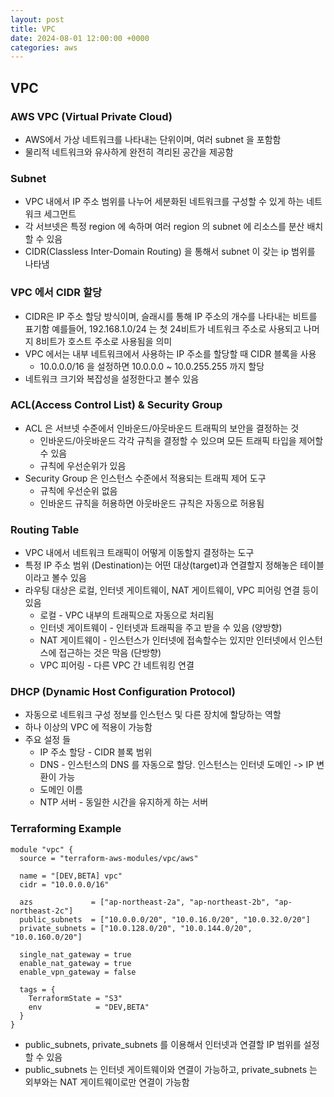 ```yaml
---
layout: post
title: VPC
date: 2024-08-01 12:00:00 +0000
categories: aws
---
```


## VPC
### AWS VPC (Virtual Private Cloud)
- AWS에서 가상 네트워크를 나타내는 단위이며, 여러 subnet 을 포함함
- 물리적 네트워크와 유사하게 완전히 격리된 공간을 제공함

### Subnet
- VPC 내에서 IP 주소 범위를 나누어 세분화된 네트워크를 구성할 수 있게 하는 네트워크 세그먼트
- 각 서브넷은 특정 region 에 속하며 여러 region 의 subnet 에 리소스를 분산 배치할 수 있음
- CIDR(Classless Inter-Domain Routing) 을 통해서 subnet 이 갖는 ip 범위를 나타냄

### VPC 에서 CIDR 할당
- CIDR은 IP 주소 할당 방식이며, 슬래시를 통해 IP 주소의 개수를 나타내는 비트를 표기함
  예를들어, 192.168.1.0/24 는 첫 24비트가 네트워크 주소로 사용되고 나머지 8비트가 호스트 주소로 사용됨을 의미
- VPC 에서는 내부 네트워크에서 사용하는 IP 주소를 할당할 때 CIDR 블록을 사용
	- 10.0.0.0/16 을 설정하면 10.0.0.0 ~ 10.0.255.255 까지 할당
- 네트워크 크기와 복잡성을 설정한다고 볼수 있음

### ACL(Access Control List) & Security Group
- ACL 은 서브넷 수준에서 인바운드/아웃바운드 트래픽의 보안을 결정하는 것
	- 인바운드/아웃바운드 각각 규칙을 결정할 수 있으며 모든 트래픽 타입을 제어할 수 있음
	- 규칙에 우선순위가 있음
- Security Group 은 인스턴스 수준에서 적용되는 트래픽 제어 도구
	- 규칙에 우선순위 없음
	- 인바운드 규칙을 허용하면 아웃바운드 규칙은 자동으로 허용됨

### Routing Table
- VPC 내에서 네트워크 트래픽이 어떻게 이동할지 결정하는 도구 
- 특정 IP 주소 범위 (Destination)는 어떤 대상(target)과 연결할지 정해놓은 테이블이라고 볼수 있음
- 라우팅 대상은 로컬, 인터넷 게이트웨이, NAT 게이트웨이, VPC 피어링 연결 등이 있음
	- 로컬 - VPC 내부의 트래픽으로 자동으로 처리됨
	- 인터넷 게이트웨이 - 인터넷과 트래픽을 주고 받을 수 있음 (양방향)
	- NAT 게이트웨이 - 인스턴스가 인터넷에 접속할수는 있지만 인터넷에서 인스턴스에 접근하는 것은 막음 (단방향)
	- VPC 피어링 - 다른 VPC 간 네트워킹 연결

### DHCP (Dynamic Host Configuration Protocol)
- 자동으로 네트워크 구성 정보를 인스턴스 및 다른 장치에 할당하는 역할
- 하나 이상의 VPC 에 적용이 가능함
- 주요 설정 들
	- IP 주소 할당 - CIDR 블록 범위
	- DNS - 인스턴스의 DNS 를 자동으로 할당. 인스턴스는 인터넷 도메인 -> IP 변환이 가능
	- 도메인 이름
	- NTP 서버 - 동일한 시간을 유지하게 하는 서버

### Terraforming Example

```
module "vpc" {  
  source = "terraform-aws-modules/vpc/aws"  
  
  name = "[DEV,BETA] vpc"  
  cidr = "10.0.0.0/16"  
  
  azs             = ["ap-northeast-2a", "ap-northeast-2b", "ap-northeast-2c"]  
  public_subnets  = ["10.0.0.0/20", "10.0.16.0/20", "10.0.32.0/20"]  
  private_subnets = ["10.0.128.0/20", "10.0.144.0/20", "10.0.160.0/20"]  
  
  single_nat_gateway = true  
  enable_nat_gateway = true  
  enable_vpn_gateway = false  
  
  tags = {  
    TerraformState = "S3"  
    env            = "DEV,BETA"  
  }  
}
```

- public_subnets, private_subnets 를 이용해서 인터넷과 연결할 IP 범위를 설정 할 수 있음
- public_subnets 는 인터넷 게이트웨이와 연결이 가능하고, private_subnets 는 외부와는 NAT 게이트웨이로만 연결이 가능함
